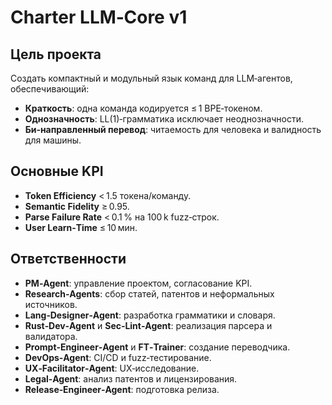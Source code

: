 # Charter LLM‑Core v1

## Цель проекта
Создать компактный и модульный язык команд для LLM‑агентов, обеспечивающий:
- **Краткость**: одна команда кодируется ≤ 1 BPE‑токеном.
- **Однозначность**: LL(1)‑грамматика исключает неоднозначности.
- **Би‑направленный перевод**: читаемость для человека и валидность для машины.

## Основные KPI
- **Token Efficiency** < 1.5 токена/команду.
- **Semantic Fidelity** ≥ 0.95.
- **Parse Failure Rate** < 0.1 % на 100 k fuzz‑строк.
- **User Learn‑Time** ≤ 10 мин.

## Ответственности
- **PM‑Agent**: управление проектом, согласование KPI.
- **Research‑Agents**: сбор статей, патентов и неформальных источников.
- **Lang‑Designer‑Agent**: разработка грамматики и словаря.
- **Rust‑Dev‑Agent** и **Sec‑Lint‑Agent**: реализация парсера и валидатора.
- **Prompt‑Engineer‑Agent** и **FT‑Trainer**: создание переводчика.
- **DevOps‑Agent**: CI/CD и fuzz‑тестирование.
- **UX‑Facilitator‑Agent**: UX‑исследование.
- **Legal‑Agent**: анализ патентов и лицензирования.
- **Release‑Engineer‑Agent**: подготовка релиза.

